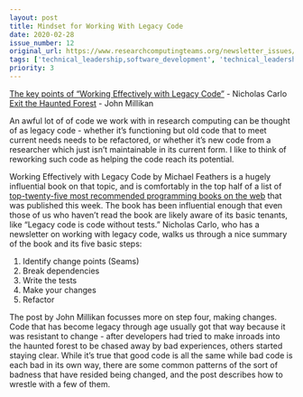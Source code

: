 ```yaml
---
layout: post
title: Mindset for Working With Legacy Code
date: 2020-02-28
issue_number: 12
original_url: https://www.researchcomputingteams.org/newsletter_issues/0012
tags: ['technical_leadership,software_development', 'technical_leadership,migration']
priority: 3
---
```


<!-- markdownlint-disable MD033 -->
<!-- markdownlint-disable MD041 -->
<!-- markdownlint-disable MD049 -->

[The key points of “Working Effectively with Legacy Code”](https://understandlegacycode.com/blog/key-points-of-working-effectively-with-legacy-code/) - Nicholas Carlo<br/>
[Exit the Haunted Forest](https://increment.com/software-architecture/exit-the-haunted-forest/) - John Millikan

An awful lot of of code we work with in research computing can be thought of as legacy code - whether it’s functioning but old code that to meet current needs needs to be refactored, or whether it’s new code from a researcher which just isn’t maintainable in its current form.  I like to think of reworking such code as helping the code reach its potential.

Working Effectively with Legacy Code by Michael Feathers is a hugely influential book on that topic, and is comfortably in the top half of a list of [top-twenty-five most recommended programming books on the web](https://www.daolf.com/posts/best-programming-books/) that was published this week.  The book has been influential enough that even those of us who haven’t read the book are likely aware of its basic tenants, like  “Legacy code is code without tests.”  Nicholas Carlo, who has a newsletter on working with legacy code, walks us through a nice summary of the book and its five basic steps:

1. Identify change points (Seams)
2. Break dependencies
3. Write the tests
4. Make your changes
5. Refactor

The post by John Millikan focusses more on step four, making changes.  Code that has become legacy through age usually got that way because it was resistant to change - after developers had tried to make inroads into the haunted forest to be chased away by bad experiences, others started staying clear.  While it’s true that good code is all the same while bad code is each bad in its own way, there are some common patterns of the sort of badness that have resided being changed, and the post describes how to wrestle with a few of them.

